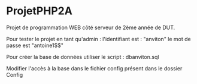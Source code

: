 # ProjetPHP2A

Projet de programmation WEB côté serveur de 2ème année de DUT.

Pour tester le projet en tant qu'admin :
l'identifiant est : "anviton"
le mot de passe est "antoine1$$"

Pour créer la base de données utiliser le script :
dbanviton.sql

Modifier l'accès à la base dans le fichier config présent dans le dossier Config

